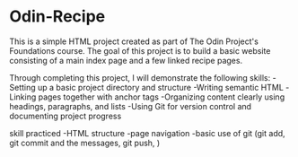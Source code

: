 # Odin-Recipe

This is a simple HTML project created as part of The Odin Project's Foundations course.
The goal of this project is to build a basic website consisting of a main index page and a few linked recipe pages.

Through completing this project, I will demonstrate the following skills:
-Setting up a basic project directory and structure
-Writing semantic HTML
-Linking pages together with anchor tags
-Organizing content clearly using headings, paragraphs, and lists
-Using Git for version control and documenting project progress

skill practiced
-HTML structure
-page navigation
-basic use of git (git add, git commit and the messages, git push, )